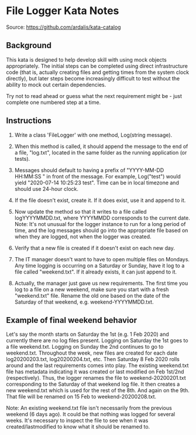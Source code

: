 # File Logger Kata Notes
Source: https://github.com/ardalis/kata-catalog
## Background
This kata is designed to help develop skill with using mock objects appropriately. The initial steps can be completed using direct infrastructure code (that is, actually creating files and getting times from the system clock directly), but later steps become increasingly difficult to test without the ability to mock out certain dependencies.

Try not to read ahead or guess what the next requirement might be - just complete one numbered step at a time.

## Instructions
1. Write a class 'FileLogger' with one method, Log(string message).

2. When this method is called, it should append the message to the end of a file, "log.txt", located in the same folder as the running application (or tests).

3. Messages should default to having a prefix of "YYYY-MM-DD HH:MM:SS " in front of the message. For example, Log("test") would yield "2020-07-14 10:25:23 test". Time can be in local timezone and should use 24-hour clock.

4. If the file doesn't exist, create it. If it does exist, use it and append to it.

5. Now update the method so that it writes to a file called logYYYYMMDD.txt, where YYYYMMDD corresponds to the current date. Note: It's not unusual for the logger instance to run for a long period of time, and the log messages should go into the appropriate file based on when they are logged, not when the logger was created.

6. Verify that a new file is created if it doesn't exist on each new day.

7. The IT manager doesn't want to have to open multiple files on Mondays. Any time logging is occurring on a Saturday or Sunday, have it log to a file called "weekend.txt". If it already exists, it can just append to it.

8. Actually, the manager just gave us new requirements. The first time you log to a file on a new weekend, make sure you start with a fresh "weekend.txt" file. Rename the old one based on the date of the Saturday of that weekend, e.g. weekend-YYYYMMDD.txt.

## Example of final weekend behavior
Let's say the month starts on Saturday the 1st (e.g. 1 Feb 2020) and currently there are no log files present. Logging on Saturday the 1st goes to a file weekend.txt. Logging on Sunday the 2nd continues to go to weekend.txt. Throughout the week, new files are created for each date log20200203.txt, log20200204.txt, etc. Then Saturday 8 Feb 2020 rolls around and the last requirements comes into play. The existing weekend.txt file has metadata indicating it was created or last modified on Feb 1st/2nd (respectively). Thus, the logger renames the file to weekend-20200201.txt corresponding to the Saturday of that weekend log file. It then creates a new weekend.txt which is used for the rest of the 8th. And again on the 9th. That file will be renamed on 15 Feb to weekend-20200208.txt.

Note: An existing weekend.txt file isn't necessarily from the previous weekend (6 days ago). It could be that nothing was logged for several weeks. It's necessary to inspect the file to see when it was created/lastmodified to know what it should be renamed to.

